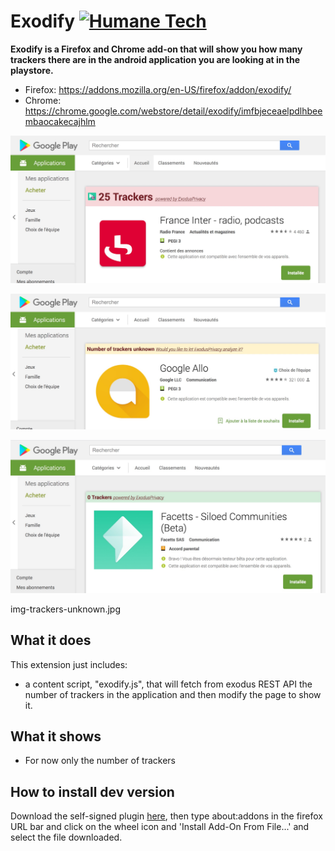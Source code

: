 # Exodify [![Humane Tech](https://raw.githubusercontent.com/engagingspaces/awesome-humane-tech/master/humane-tech-badge.svg?sanitize=true)](https://humanetech.com)

**Exodify is a Firefox and Chrome add-on that will show you how many trackers there are in the android application you are looking at in the playstore.**

- Firefox: https://addons.mozilla.org/en-US/firefox/addon/exodify/
- Chrome: https://chrome.google.com/webstore/detail/exodify/imfbjeceaelpdlhbeembaocakecajhlm

![Screenshot](/doc/img-trackers-full.jpg)

![Screenshot](/doc/img-trackers-unknown.jpg)

![Screenshot](/doc/img-no-trackers.jpg)

img-trackers-unknown.jpg

## What it does

This extension just includes:

* a content script, "exodify.js", that will fetch from exodus REST API the number of trackers in the application and then modify the page to show it.


## What it shows

* For now only the number of trackers


## How to install dev version

Download the self-signed plugin [here](/dist/exodify-0.1.2-an+fx.xpi), then type about:addons in the firefox URL bar and click on the wheel icon and 'Install Add-On From File...' and select the file downloaded.

